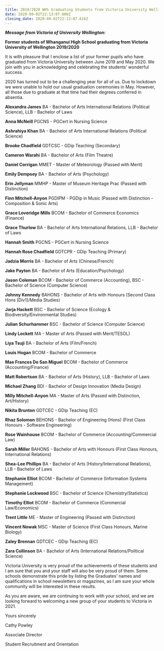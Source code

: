```yaml
---
title: 2019/2020 WHS Graduating Students from Victoria University Wellington
date: 2020-09-02T22:13:07.606Z
closing_date: 2020-09-02T22:13:07.616Z
---
```

***Message from Victoria of University Wellington:***

**Former students of Whanganui High School graduating from Victoria University of Wellington 2019/2020**

It is with pleasure that I enclose a list of your former pupils who have graduated from Victoria University between June 2019 and May 2020. We join with you in acknowledging and celebrating the students’ wonderful success.

2020 has turned out to be a challenging year for all of us. Due to lockdown we were unable to hold our usual graduation ceremonies in May. However, all those due to graduate at that time had their degrees conferred in absentia.

**Alexandra James** BA - Bachelor of Arts International Relations (Political Science), LLB - Bachelor of Laws

**Anna McNeill** PGCNS - PGCert in Nursing Science

**Ashrahiya Khan** BA - Bachelor of Arts International Relations (Political Science)

**Brooke Chadfield** GDTCSC - GDip Teaching (Secondary)

**Cameron Warahi** BA - Bachelor of Arts (Film Theatre)

**Daniel Corrigan** MMET - Master of Meteorology (Passed with Merit)

**Emily Dempsey** BA - Bachelor of Arts (Psychology)

**Erin Jellyman** MMHP - Master of Museum Heritage Prac (Passed with Distinction)

**Finn Mitchell-Anyon** PGDIPM - PGDip in Music (Passed with Distinction - Composition & Sonic Arts)

**Grace Loveridge Mills** BCOM - Bachelor of Commerce Economics (Finance)

**Grace Thurlow** BA - Bachelor of Arts International Relations, LLB - Bachelor of Laws

**Hannah Smith** PGCNS - PGCert in Nursing Science

**Hannah Rose Chadfield** GDTCPR - GDip Teaching (Primary)

**Jadzia Morris** BA - Bachelor of Arts (Chinese/French)

**Jake Payton** BA - Bachelor of Arts (Education/Psychology)

**Jason Coleman** BCOM - Bachelor of Commerce (Accounting), BSC - Bachelor of Science (Computer Science)

**Johnny Kennedy** BAHONS - Bachelor of Arts with Honours (Second Class Hons \[Div1]/Media Studies)

**Jorja Hackett** BSC - Bachelor of Science (Ecology & Biodiversity/Environmental Studies)

**Julian Schurhammer** BSC - Bachelor of Science (Computer Science)

**Lindy Lockett** MA - Master of Arts (Passed with Merit/TESOL)

**Liya Tsuji** BA - Bachelor of Arts (Film/French)

**Louis Hogan** BCOM - Bachelor of Commerce

**Mae Frances De San Miguel** BCOM - Bachelor of Commerce (Accounting/Finance)

**Matt Robertson** BA - Bachelor of Arts (History), LLB - Bachelor of Laws

**Michael Zhang** BDI - Bachelor of Design Innovation (Media Design)

**Milly Mitchell-Anyon** MA - Master of Arts (Passed with Distinction, Art/History)

**Nikita Brunton** GDTCEC - GDip Teaching (EC)

**Rhaz Solomon** BEHONS - Bachelor of Engineering (Hons) (First Class Honours - Software Engineering)

**Rose Wainhouse** BCOM - Bachelor of Commerce (Accounting/Commercial Law)

**Sarah Miller** BAHONS - Bachelor of Arts with Honours (First Class Honours, International Relations)

**Shea-Lee Phillips** BA - Bachelor of Arts (History/International Relations), LLB - Bachelor of Laws

**Stephanie Elliot** BCOM - Bachelor of Commerce (Information Systems Management)

**Stephanie Lockwood** BSC - Bachelor of Science (Chemistry/Statistics)

**Timothy Elliot** BCOM - Bachelor of Commerce (Commercial Law/Economics)

**Trent Little** ME - Master of Engineering (Passed with Distinction)

**Vincent Nowak** MSC - Master of Science (First Class Honours, Marine Biology)

**Zaley Brennan** GDTCEC - GDip Teaching (EC)

**Zara Collinson** BA - Bachelor of Arts (International Relations/Political Science)



Victoria University is very proud of the achievements of these students and I am sure that you and your staff will also be very proud of them. Some schools demonstrate this pride by listing the Graduates’ names and qualifications in school newsletters or magazines, as I am sure your whole community will be interested in these results.

As you are aware, we are continuing to work with your school, and we are looking forward to welcoming a new group of your students to Victoria in 2021.

Yours sincerely

Cathy Powley

Associate Director

Student Recruitment and Orientation